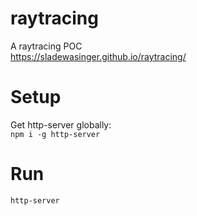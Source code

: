 # raytracing
A raytracing POC  
https://sladewasinger.github.io/raytracing/

# Setup
Get http-server globally:  
```npm i -g http-server```

# Run
```http-server```
